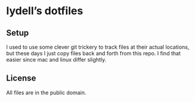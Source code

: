 # lydell’s dotfiles

## Setup

I used to use some clever git trickery to track files at their actual
locations, but these days I just copy files back and forth from this repo.
I find that easier since mac and linux differ slightly.

## License

All files are in the public domain.
